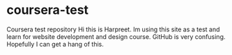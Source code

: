 # coursera-test
Coursera test repository
Hi this is Harpreet. Im using this site as a test and learn for website development and design course. GitHub is very confusing. Hopefully I can get a hang of this.
